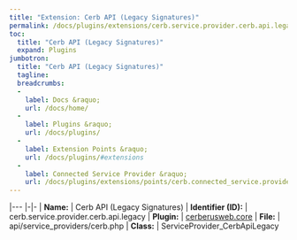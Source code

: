 ```yaml
---
title: "Extension: Cerb API (Legacy Signatures)"
permalink: /docs/plugins/extensions/cerb.service.provider.cerb.api.legacy/
toc:
  title: "Cerb API (Legacy Signatures)"
  expand: Plugins
jumbotron:
  title: "Cerb API (Legacy Signatures)"
  tagline: 
  breadcrumbs:
  -
    label: Docs &raquo;
    url: /docs/home/
  -
    label: Plugins &raquo;
    url: /docs/plugins/
  -
    label: Extension Points &raquo;
    url: /docs/plugins/#extensions
  -
    label: Connected Service Provider &raquo;
    url: /docs/plugins/extensions/points/cerb.connected_service.provider
---
```


|---
|-|-
| **Name:** | Cerb API (Legacy Signatures)
| **Identifier (ID):** | cerb.service.provider.cerb.api.legacy
| **Plugin:** | [cerberusweb.core](/docs/plugins/cerberusweb.core/)
| **File:** | api/service_providers/cerb.php
| **Class:** | ServiceProvider_CerbApiLegacy

